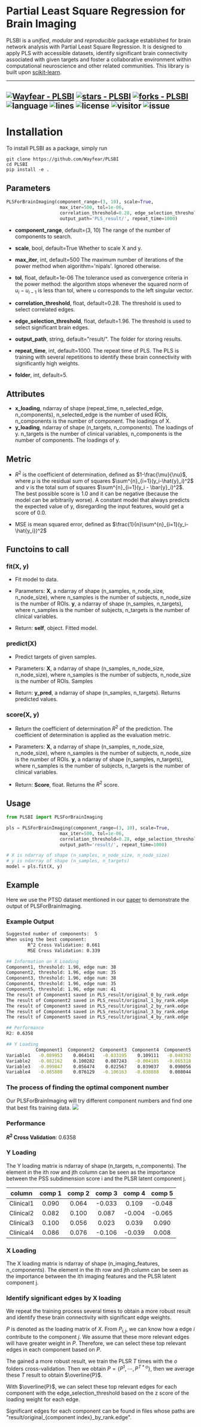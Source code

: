 # Partial Least Square Regression for Brain Imaging

PLSBI is a *unified*, *modular* and *reproducible* package established for brain network analysis with Partial Least Square Regression. It is designed to apply PLS with accessible datasets, identify significant brain connectivity associated with given targets and foster a collaborative environment within computational neuroscience and other related communities. This library is built upon [scikit-learn](https://scikit-learn.org/stable/).


---
[![Wayfear - PLSBI](https://img.shields.io/static/v1?label=Wayfear&message=PLSBI&color=blue&logo=github)](https://github.com/Wayfear/PLSBI "Go to GitHub repo")
[![stars - PLSBI](https://img.shields.io/github/stars/Wayfear/PLSBI?style=social)](https://github.com/Wayfear/PLSBI)
[![forks - PLSBI](https://img.shields.io/github/forks/Wayfear/PLSBI?style=social)](https://github.com/Wayfear/PLSBI)
![language](https://img.shields.io/github/languages/top/Wayfear/PLSBI?color=lightgrey)
![lines](https://img.shields.io/tokei/lines/github/Wayfear/PLSBI?color=red)
![license](https://img.shields.io/github/license/Wayfear/PLSBI)
![visitor](https://visitor-badge.glitch.me/badge?page_id=PLSBI)
![issue](https://img.shields.io/github/issues/Wayfear/PLSBI)
---

# Installation

To install PLSBI as a package, simply run
```shell
git clone https://github.com/Wayfear/PLSBI
cd PLSBI
pip install -e .
```


<!-- ## Dataset -->

<!-- ### Brain Imaging

The path of the imaging file is provided by the parameter "--imaging". The brain imaging file should be an RData file containing two variables, "FC" and "subjid". "FC" is a group of functional connectivities stored as a 3D matrix. The last dimension of the 3D matrix is the sample size. For example, in our dataset, the size of "FC" is (279, 279, 98). "subjid" is a list containing all subject's id in "FC". The sample size of the 3D matrix should be equal to the length of "subjid" and each id in the list corresponds with a functional connectivity in order.

### Clinical Labels

The path of the label file that should contain a column named "subjid" is provided by the parameter "--clinical_file". These columns used as the prediction labels are provided by the parameter "--columns". For example, "--columns ptsdss1_categorical ptsdss2_categorical ptsdss3_categorical" can be used for our dataset.

The label file should be a CSV file, splited by ",". After parsing the label file. These columns specified by the parameter "--columns" in the label file will be used to fit the PLS model. -->


## Parameters

```python
PLSForBrainImaging(component_range=(3, 10), scale=True, 
                    max_iter=500, tol=1e-06, 
                    correlation_threshold=0.28, edge_selection_threshold=1.96, 
                    output_path='PLS_result/', repeat_time=1000)
```

- **component_range**, default=(3, 10)
The range of the number of components to search.

- **scale**, bool, default=True
Whether to scale X and y.

- **max_iter**, int, default=500
The maximum number of iterations of the power method when algorithm='nipals'. Ignored otherwise.

- **tol**, float, default=1e-06
The tolerance used as convergence criteria in the power method: the algorithm stops whenever the squared norm of $u_i - u_{i-1}$ is less than tol, where u corresponds to the left singular vector.

- **correlation_threshold**, float, default=0.28. The threshold is used to select correlated edges.

- **edge_selection_threshold**, float, default=1.96. The threshold is used to select significant brain edges.

- **output_path**, string, default="result/". The folder for storing results.

- **repeat_time**, int, default=1000. The repeat time of PLS. The PLS is training with several repetitions to identify these brain connectivity with significantly high weights.

- **folder**, int, default=5. 


## Attributes

- **x_loading**, ndarray of shape (repeat_time, n_selected_edge, n_components), n_selected_edge is the number of used ROIs, n_components is the number of component. The loadings of X.
- **y_loading**, ndarray of shape (n_targets, n_components). The loadings of y. n_targets is the number of clinical variables, n_components is the number of components. The loadings of y.

## Metric

- $R^2$ is the coefficient of determination, defined as $1-\frac{\mu}{\nu}$, where $\mu$ is the residual sum of squares $\sum^{n}_{i=1}(y_i-\hat{y}_i)^2$ and $\nu$ is the total sum of squares $\sum^{n}_{i=1}(y_i - \bar{y}_i)^2$. The best possible score is 1.0 and it can be negative (because the model can be arbitrarily worse). A constant model that always predicts the expected value of y, disregarding the input features, would get a score of 0.0.

- MSE is mean squared error,  defined as $\frac{1}{n}\sum^{n}_{i=1}(y_i-\hat{y_i})^2$
 
## Functoins to call

### **fit(X, y)**

- Fit model to data.

- Parameters:
**X**, a ndarray of shape (n_samples, n_node_size, n_node_size), where n_samples is the number of subjects, n_node_size is the number of ROIs.
**y**, a ndarray of shape (n_samples, n_targets), where n_samples is the number of subjects, n_targets is the number of clinical variables.

- Return: **self**, object. Fitted model.

### predict(X)

- Predict targets of given samples.

- Parameters: 
**X**, a ndarray of shape (n_samples, n_node_size, n_node_size), where n_samples is the number of subjects, n_node_size is the number of ROIs. Samples

- Return: **y_pred**, a ndarray of shape (n_samples, n_targets). Returns predicted values.

### score(X, y)


<!-- itemline -->
- Return the coefficient of determination $R^2$ of the prediction. The coefficient of determination is applied as the evaluation metric. 


- Parameters: 
**X**, a ndarray of shape (n_samples, n_node_size, n_node_size), where n_samples is the number of subjects, n_node_size is the number of ROIs.
**y**, a ndarray of shape (n_samples, n_targets), where n_samples is the number of subjects, n_targets is the number of clinical variables.

- Return: **Score**, float. Returns the $R^2$ score.

## Usage

```python
from PLSBI import PLSForBrainImaging

pls = PLSForBrainImaging(component_range=(3, 10), scale=True, 
                    max_iter=500, tol=1e-06, 
                    correlation_threshold=0.28, edge_selection_threshold=1.96, 
                    output_path='result/', repeat_time=1000)

# X is ndarray of shape (n_samples, n_node_size, n_node_size)
# y is ndarray of shape (n_samples, n_targets)
model = pls.fit(X, y)

```


<!-- ```
usage: main.py [-h] [--output OUTPUT] [--imaging IMAGING]
               [--clinical_file CLINICAL_FILE] [--column COLUMN]
               [--correlation_threshold CORRELATION_THRESHOLD]

optional arguments:
  -h, --help            show this help message and exit
  --output OUTPUT       The folder for storing results
  --imaging IMAGING     The file contains imaging data, the format is RData
  --clinical_file CLINICAL_FILE
                        The file contains clinical variables, the format is
                        csv
  --columns COLUMNS     These columns used as the prediction labels
  --correlation_threshold CORRELATION_THRESHOLD
                        The threshold used to select correlated edges
``` -->


## Example
Here we use the PTSD dataset mentioned in our [paper]() to demonstrate the output of PLSForBrainImaging.



### Example Output

```bash
Suggested number of components:  5
When using the best component:
        R^2 Cross Validation: 0.661
        MSE Cross Validation: 0.339

## Information on X Loading
Component1, threshold: 1.96, edge num: 38
Component2, threshold: 1.96, edge num: 35
Component3, threshold: 1.96, edge num: 38
Component4, threshold: 1.96, edge num: 35
Component5, threshold: 1.96, edge num: 41
The result of Component1 saved in PLS_result/original_0_by_rank.edge
The result of Component2 saved in PLS_result/original_1_by_rank.edge
The result of Component3 saved in PLS_result/original_2_by_rank.edge
The result of Component4 saved in PLS_result/original_3_by_rank.edge
The result of Component5 saved in PLS_result/original_4_by_rank.edge

## Performance 
R2: 0.6358

## Y Loading
           Component1  Component2  Component3  Component4  Component5
Variable1   -0.089953    0.064141   -0.033195    0.109111   -0.048392
Variable2   -0.082162    0.100282    0.087243   -0.004185   -0.065318
Variable3   -0.099847    0.056474    0.022567    0.039037    0.090056
Variable4   -0.085880    0.076129   -0.106163   -0.038888    0.008044
```

### The process of finding the optimal component number
Our PLSForBrainImaging will try different component numbers and find one that best fits training data.
![](PLS_result/suggest_com_num.png)

### Performance

**$R^2$ Cross Validation**: 0.6358

### Y Loading

The Y loading matrix is ndarray of shape (n_targets, n_components). The element in the ith row and jth column can be seen as the importance between the PSS subdimension score i and the PLSR latent component j.

|  column   | comp 1 | comp 2 | comp 3 | comp 4 | comp 5 |
|:---------:|:------:|:------:|:------:|:------:|:------:|
| Clinical1 | 0.090  | 0.064  | -0.033 | 0.109  | -0.048 |
| Clinical2 | 0.082  | 0.100  | 0.087  | -0.004 | -0.065 |
| Clinical3 | 0.100  | 0.056  | 0.023  | 0.039  | 0.090  |
| Clinical4 | 0.086  | 0.076  | -0.106 | -0.039 | 0.008  |


### X Loading

The X loading matrix is ndarray of shape (n_imaging_features, n_components). The element in the ith row and jth column can be seen as the importance between the ith imaging features and the PLSR latent component j.


### Identify significant edges by X loading

We repeat the training process several times to obtain a more robust result and identify these brain connectivity with significant edge weights. 

$P$ is denoted as the loading matrix of $X$. From $P_{i,j}$, we can know how a edge $i$ contribute to the component $j$. We assume that these more relevant edges will have greater weight in $P$. Therefore, we can select these top relevant edges in each component based on $P$.

The gained a more robust result, we train the PLSR $T$ times with the $o$ folders cross-validation. Then we obtain $P = \{P^1, \cdots, P^{T* o} \}$, then we average these $T$ result to obtain $\overline{P}$.

With $\overline{P}$, we can select these top relevant edges for each component with the edge_selection_threshold based on the z score of the loading weight for each edge.

Significant edges for each component can be found in files whose paths are "result/original_{component index}_by_rank.edge". 

<!-- We visualize these top (edge_selection_threshold = 1.96) brain connectivity in different components.

![](result/original-concat-0.png)
![](result/original-concat-1.png)
![](result/original-concat-2.png)
![](result/original-concat-3.png)
![](result/original-concat-4.png) -->